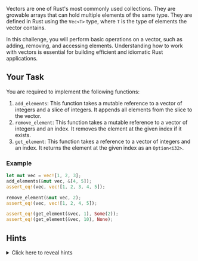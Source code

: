 Vectors are one of Rust's most commonly used collections. They are growable arrays that can hold multiple elements of the same type. They are defined in Rust using the `Vec<T>` type, where `T` is the type of elements the vector contains.

In this challenge, you will perform basic operations on a vector, such as adding, removing, and accessing elements. Understanding how to work with vectors is essential for building efficient and idiomatic Rust applications.

## Your Task

You are required to implement the following functions:

1. `add_elements`: This function takes a mutable reference to a vector of integers and a slice of integers. It appends all elements from the slice to the vector.
2. `remove_element`: This function takes a mutable reference to a vector of integers and an index. It removes the element at the given index if it exists.
3. `get_element`: This function takes a reference to a vector of integers and an index. It returns the element at the given index as an `Option<i32>`.

### Example

```rust
let mut vec = vec![1, 2, 3];
add_elements(&mut vec, &[4, 5]);
assert_eq!(vec, vec![1, 2, 3, 4, 5]);

remove_element(&mut vec, 2);
assert_eq!(vec, vec![1, 2, 4, 5]);

assert_eq!(get_element(&vec, 1), Some(2));
assert_eq!(get_element(&vec, 10), None);
```

## Hints

<details>
    <summary>Click here to reveal hints</summary>

- You can use `vec.extend_from_slice(elements)` to add all elements from a slice to a vector.
- Use `Vec::remove` to remove an element by index.
- To safely access an element by index, use the `get` method on vectors.
- Keep in mind that `Vec::remove` will panic if the index is out of bounds, so handle it carefully in `remove_element`.
</details>
